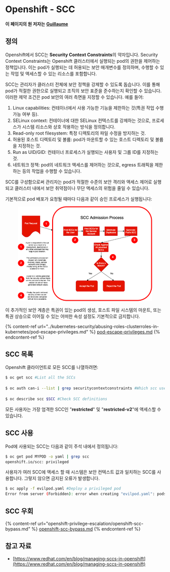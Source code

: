 # Openshift - SCC

**이 페이지의 원 저자는** [**Guillaume**](https://www.linkedin.com/in/guillaume-chapela-ab4b9a196)

## 정의

Openshift에서 SCC는 **Security Context Constraints**의 약자입니다. Security Context Constraints는 Openshift 클러스터에서 실행되는 pod의 권한을 제어하는 정책입니다. 이는 pod가 실행되는 데 허용되는 보안 매개변수를 정의하며, 수행할 수 있는 작업 및 액세스할 수 있는 리소스를 포함합니다.

SCC는 관리자가 클러스터 전체에 보안 정책을 강제할 수 있도록 돕습니다. 이를 통해 pod가 적절한 권한으로 실행되고 조직의 보안 표준을 준수하는지 확인할 수 있습니다. 이러한 제약 조건은 pod 보안의 여러 측면을 지정할 수 있습니다. 예를 들어:

1. Linux capabilities: 컨테이너에서 사용 가능한 기능을 제한하는 것(특권 작업 수행 가능 여부 등).
2. SELinux context: 컨테이너에 대한 SELinux 컨텍스트를 강제하는 것으로, 프로세스가 시스템 리소스와 상호 작용하는 방식을 정의합니다.
3. Read-only root filesystem: 특정 디렉토리의 파일 수정을 방지하는 것.
4. 허용된 호스트 디렉토리 및 볼륨: pod가 마운트할 수 있는 호스트 디렉토리 및 볼륨을 지정하는 것.
5. Run as UID/GID: 컨테이너 프로세스가 실행되는 사용자 및 그룹 ID를 지정하는 것.
6. 네트워크 정책: pod의 네트워크 액세스를 제어하는 것으로, egress 트래픽을 제한하는 등의 작업을 수행할 수 있습니다.

SCC를 구성함으로써 관리자는 pod가 적절한 수준의 보안 격리와 액세스 제어로 실행되고 클러스터 내에서 보안 취약점이나 무단 액세스의 위험을 줄일 수 있습니다.

기본적으로 pod 배포가 요청될 때마다 다음과 같이 승인 프로세스가 실행됩니다:

<figure><img src="../../.gitbook/assets/Managing SCCs in OpenShift-1.png" alt=""><figcaption></figcaption></figure>

이 추가적인 보안 계층은 특권이 있는 pod의 생성, 호스트 파일 시스템의 마운트, 또는 특권 상승으로 이어질 수 있는 어떠한 속성 설정도 기본적으로 금지합니다.

{% content-ref url="../kubernetes-security/abusing-roles-clusterroles-in-kubernetes/pod-escape-privileges.md" %}
[pod-escape-privileges.md](../kubernetes-security/abusing-roles-clusterroles-in-kubernetes/pod-escape-privileges.md)
{% endcontent-ref %}

## SCC 목록

Openshift 클라이언트로 모든 SCC를 나열하려면:
```bash
$ oc get scc #List all the SCCs

$ oc auth can-i --list | grep securitycontextconstraints #Which scc user can use

$ oc describe scc $SCC #Check SCC definitions
```
모든 사용자는 가장 엄격한 SCC인 "**restricted**" 및 "**restricted-v2**"에 액세스할 수 있습니다.

## SCC 사용

Pod에 사용되는 SCC는 다음과 같이 주석 내에서 정의됩니다:
```bash
$ oc get pod MYPOD -o yaml | grep scc
openshift.io/scc: privileged
```
사용자가 여러 SCC에 액세스 할 때 시스템은 보안 컨텍스트 값과 일치하는 SCC를 사용합니다. 그렇지 않으면 금지된 오류가 발생합니다.
```bash
$ oc apply -f evilpod.yaml #Deploy a privileged pod
Error from server (Forbidden): error when creating "evilpod.yaml": pods "evilpod" is forbidden: unable to validate against any security context constrain
```
## SCC 우회

{% content-ref url="openshift-privilege-escalation/openshift-scc-bypass.md" %}
[openshift-scc-bypass.md](openshift-privilege-escalation/openshift-scc-bypass.md)
{% endcontent-ref %}

## 참고 자료

* [https://www.redhat.com/en/blog/managing-sccs-in-openshift](https://www.redhat.com/en/blog/managing-sccs-in-openshift)

